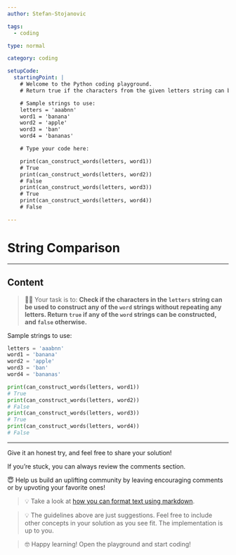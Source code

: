 ```yaml
---
author: Stefan-Stojanovic

tags:
  - coding

type: normal

category: coding

setupCode:
  startingPoint: |
    # Welcome to the Python coding playground.
    # Return true if the characters from the given letters string can be used to construct any of the word strings; otherwise return false. You can use each letter only once.

    # Sample strings to use:
    letters = 'aaabnn'
    word1 = 'banana'
    word2 = 'apple'
    word3 = 'ban'
    word4 = 'bananas'

    # Type your code here:

    print(can_construct_words(letters, word1)) 
    # True
    print(can_construct_words(letters, word2)) 
    # False
    print(can_construct_words(letters, word3)) 
    # True
    print(can_construct_words(letters, word4)) 
    # False

---
```


# String Comparison

---

## Content

> 👩‍💻 Your task is to: **Check if the characters in the `letters` string can be used to construct any of the `word` strings without repeating any letters. Return `true` if any of the `word` strings can be constructed, and `false` otherwise.**

Sample strings to use:
```python
letters = 'aaabnn'
word1 = 'banana'
word2 = 'apple'
word3 = 'ban'
word4 = 'bananas'

print(can_construct_words(letters, word1)) 
# True
print(can_construct_words(letters, word2)) 
# False
print(can_construct_words(letters, word3)) 
# True
print(can_construct_words(letters, word4)) 
# False
```

---

Give it an honest try, and feel free to share your solution!

If you’re stuck, you can always review the comments section.

😇 Help us build an uplifting community by leaving encouraging comments or by upvoting your favorite ones!

> 💡 Take a look at [how you can format text using markdown](https://www.enki.com/glossary/general/markdown-formatting).

> 💡 The guidelines above are just suggestions. Feel free to include other concepts in your solution as you see fit. The implementation is up to you.

> 🤓 Happy learning! Open the playground and start coding!
